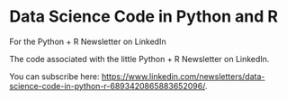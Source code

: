 # Data Science Code in Python and R
For the Python + R Newsletter on LinkedIn

The code associated with the little Python + R Newsletter on LinkedIn.

You can subscribe here: https://www.linkedin.com/newsletters/data-science-code-in-python-r-6893420865883652096/.
